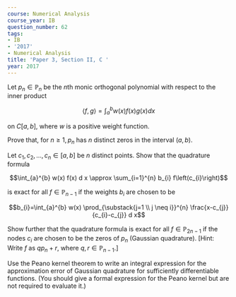 ```yaml
---
course: Numerical Analysis
course_year: IB
question_number: 62
tags:
- IB
- '2017'
- Numerical Analysis
title: 'Paper 3, Section II, C '
year: 2017
---
```




Let $p_{n} \in \mathbb{P}_{n}$ be the $n$th monic orthogonal polynomial with respect to the inner product

$$\langle f, g\rangle=\int_{a}^{b} w(x) f(x) g(x) d x$$

on $C[a, b]$, where $w$ is a positive weight function.

Prove that, for $n \geqslant 1, p_{n}$ has $n$ distinct zeros in the interval $(a, b)$.

Let $c_{1}, c_{2}, \ldots, c_{n} \in[a, b]$ be $n$ distinct points. Show that the quadrature formula

$$\int_{a}^{b} w(x) f(x) d x \approx \sum_{i=1}^{n} b_{i} f\left(c_{i}\right)$$

is exact for all $f \in \mathbb{P}_{n-1}$ if the weights $b_{i}$ are chosen to be

$$b_{i}=\int_{a}^{b} w(x) \prod_{\substack{j=1 \\ j \neq i}}^{n} \frac{x-c_{j}}{c_{i}-c_{j}} d x$$

Show further that the quadrature formula is exact for all $f \in \mathbb{P}_{2 n-1}$ if the nodes $c_{i}$ are chosen to be the zeros of $p_{n}$ (Gaussian quadrature). [Hint: Write $f$ as $q p_{n}+r$, where $q, r \in \mathbb{P}_{n-1}$.]

Use the Peano kernel theorem to write an integral expression for the approximation error of Gaussian quadrature for sufficiently differentiable functions. (You should give a formal expression for the Peano kernel but are not required to evaluate it.)